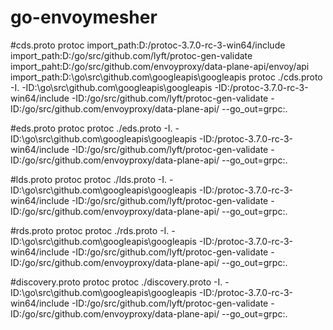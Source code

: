 # go-envoymesher

#cds.proto protoc
import_path:D:/protoc-3.7.0-rc-3-win64/include
import_path:D:/go/src/github.com/lyft/protoc-gen-validate
import_paht:D:/go/src/github.com/envoyproxy/data-plane-api/envoy/api
import_path:D:\go\src\github.com\googleapis\googleapis
protoc ./cds.proto -I. -ID:\go\src\github.com\googleapis\googleapis -ID:/protoc-3.7.0-rc-3-win64/include -ID:/go/src/github.com/lyft/protoc-gen-validate -ID:/go/src/github.com/envoyproxy/data-plane-api/ --go_out=grpc:.

#eds.proto protoc
protoc ./eds.proto -I. -ID:\go\src\github.com\googleapis\googleapis -ID:/protoc-3.7.0-rc-3-win64/include -ID:/go/src/github.com/lyft/protoc-gen-validate -ID:/go/src/github.com/envoyproxy/data-plane-api/ --go_out=grpc:.

#lds.proto protoc
protoc ./lds.proto -I. -ID:\go\src\github.com\googleapis\googleapis -ID:/protoc-3.7.0-rc-3-win64/include -ID:/go/src/github.com/lyft/protoc-gen-validate -ID:/go/src/github.com/envoyproxy/data-plane-api/ --go_out=grpc:.

#rds.proto protoc
protoc ./rds.proto -I. -ID:\go\src\github.com\googleapis\googleapis -ID:/protoc-3.7.0-rc-3-win64/include -ID:/go/src/github.com/lyft/protoc-gen-validate -ID:/go/src/github.com/envoyproxy/data-plane-api/ --go_out=grpc:.

#discovery.proto protoc
protoc ./discovery.proto -I. -ID:\go\src\github.com\googleapis\googleapis -ID:/protoc-3.7.0-rc-3-win64/include -ID:/go/src/github.com/lyft/protoc-gen-validate -ID:/go/src/github.com/envoyproxy/data-plane-api/ --go_out=grpc:.

